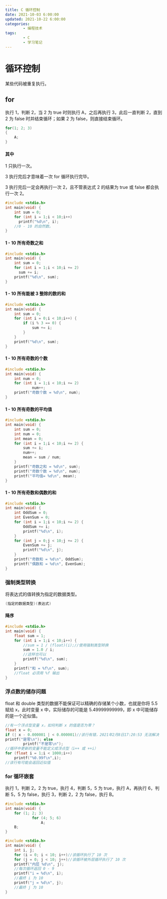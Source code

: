 ```yaml
---
title: C 循环控制
date: 2021-10-03 6:00:00
updated: 2021-10-22 6:00:00
categories:
        - 编程技术
tags:
        - C
        - 学习笔记
---
```


# 循环控制

某些代码被重复执行。

## for

执行 1，判断 2，当 2 为 true 时则执行 A，之后再执行 3，此后一直判断 2，直到 2 为 false 时并结束循环；如果 2 为 false，则直接结束循环。

```c
for(1; 2; 3)
{
    A;
}
```

#### 其中

1 只执行一次。

3 执行完后才意味着一次 for 循环执行完毕。

3 执行完后一定会再执行一次 2，且不管表达式 2 的结果为 true 或 false 都会执行一次 2。

```c
#include <stdio.h>
int main(void) {
	int sum = 0;
	for (int i = 1;i < 10;i++)
	  printf("%d\n", i);
	//0 - 10 的自然数。
}
```

#### 1 - 10 所有奇数之和

```c
#include <stdio.h>
int main(void) {
	int sum = 0;
	for (int i = 1;i < 10;i += 2)
	  sum += i;
	printf("%d\n", sum);
}
```

#### 1 - 10 所有能被 3 整除的数的和

```c
#include <stdio.h>
int main(void) {
	int sum = 0;
	for (int i = 0;i < 10;i++) {
		if (i % 3 == 0) {
			sum += i;
		}
	}
	printf("%d\n", sum);
}
```

#### 1 - 10 所有奇数的个数

```c
#include <stdio.h>
int main(void) {
	int num = 0;
	for (int i = 1;i < 10;i += 2)
	        num++;
	printf("奇数个数 = %d\n", num);
}
```

#### 1 - 10 所有奇数的平均值

```c
#include <stdio.h>
int main(void) {
	int sum = 0;
	int num = 0;
	int mean = 0;
	for (int i = 1;i < 10;i += 2) {
		sum += i;
		num++;
		mean = sum / num;
	}
	printf("奇数之和 = %d\n", sum);
	printf("奇数个数 = %d\n", num);
	printf("平均值= %d\n", mean);
}
```

#### 1 - 10 所有奇数和偶数的和

```c
#include <stdio.h>
int main(void) {
	int OddSum = 0;
	int EvenSum = 0;
	for (int i = 1;i < 10;i += 2) {
		OddSum += i;
		printf("%d\n", i);
	}
	for (int j = 0;j < 10;j += 2) {
		EvenSum += j;
		printf("%d\n", j);
	}
	printf("奇数和 = %d\n", OddSum);
	printf("偶数和 = %d\n", EvenSum);
}
```

### 强制类型转换

将表达式的值转换为指定的数据类型。

```c
(指定的数据类型)(表达式)
```

#### 降序

```c
#include <stdio.h>
int main(void) {
	float sum = 1;
	for (int i = 1;i < 10;i++) {
		//sum = 1 / (float)(i);//使用强制类型转换
		sum = 1.0 / i;
		//这样也可以
		printf("%d\n", sum);
	}
	printf("和 = %f\n", sum);
	//float 必须用 %f 输出
}
```

### 浮点数的储存问题

float 和 double 类型的数据不能保证可以精确的存储某个小数，也就是你将 5.5 赋给 x，此时变量 x 中，实际储存的可能是 5.49999999999，即 x 中可能储存的是一个近似值。

```c
//有一个浮点型变量 x，如何判断 x 的值是否为零？
float x = 0;
if (| x - 0.000001 | < 0.000001)//该行有错，2021年2月8日17:20:53 无法解决
printf("是零\n"); else
        printf("不是零\n");
//循环中更新的变量不能定义成浮点型（i++ 或 ++i）
for (float i = 1;i < 1000;i++)
    printf("%0.99f\n",i);
//该行有可能会返回近似值
```

### for 循环嵌套

执行 1，判断 2，2 为 true，执行 4，判断 5，5 为 true，执行 A，再执行 6，判断 5，5 为 false，执行 3，判断 2，2 为 false，执行 B。

```c
#include <stdio.h>
int main(void) {
	for (1; 2; 3)
	        for (4; 5; 6)
	            A;
	B;
}
```

```c
#include <stdio.h>
int main(void) {
	int i, j;
	for (i = 0; i < 10; i++)//该循环执行了 10 次
	for (j = 0; j < 10; j++)//该循环被外层循环执行了 10 次
	printf("内层 %d\n", j);
	//每次循环返回 0 - 9
	printf("i = %d\n", i);
	//最终 i 为 10
	printf("j = %d\n", j);
	//最终 j 为 10
}
```
